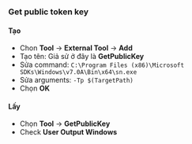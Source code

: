 ### Get public token key
#### Tạo
- Chon **Tool** →  **External Tool** →  **Add**
- Tạo tên: Giả sử ở đây là **GetPublicKey**
- Sửa command: `C:\Program Files (x86)\Microsoft SDKs\Windows\v7.0A\Bin\x64\sn.exe`
- Sửa arguments: `-Tp $(TargetPath)`
- Chọn **OK**

#### Lấy
- Chọn **Tool** -> **GetPublicKey**
- Check **User Output Windows**